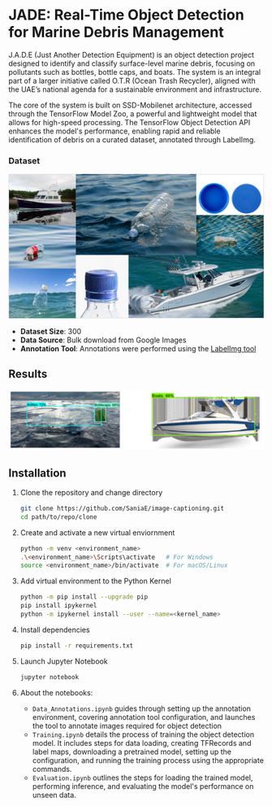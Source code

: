 # JADE: Real-Time Object Detection for Marine Debris Management 

J.A.D.E (Just Another Detection Equipment) is an object detection project designed to identify and classify surface-level marine debris, focusing on pollutants such as bottles, bottle caps, and boats. The system is an integral part of a larger initiative called O.T.R (Ocean Trash Recycler), aligned with the UAE’s national agenda for a sustainable environment and infrastructure. 

The core of the system is built on SSD-Mobilenet architecture, accessed through the TensorFlow Model Zoo, a powerful and lightweight model that allows for high-speed processing. The TensorFlow Object Detection API enhances the model's performance, enabling rapid and reliable identification of debris on a curated dataset, annotated through LabelImg. 

### Dataset 

![dataset-sample](screenshots/dataset.png)

- **Dataset Size**: 300
- **Data Source**: Bulk download from Google Images
- **Annotation Tool**: Annotations were performed using the [LabelImg tool](https://github.com/HumanSignal/labelImg)

## Results
![results-preview](screenshots/results.png)

## Installation 

1. Clone the repository and change directory

    ```bash
    git clone https://github.com/SaniaE/image-captioning.git
    cd path/to/repo/clone
    ```
2. Create and activate a new virtual enviornment

    ```bash
    python -m venv <environment_name>
    .\<environment_name>\Scripts\activate   # For Windows
    source <environment_name>/bin/activate  # For macOS/Linux
    ```
3. Add virtual environment to the Python Kernel 

    ```bash
    python -m pip install --upgrade pip 
    pip install ipykernel 
    python -m ipykernel install --user --name=<kernel_name>
    ```
4. Install dependencies

    ```bash
    pip install -r requirements.txt
    ```
5. Launch Jupyter Notebook 

    ```bash
    jupyter notebook
    
6. About the notebooks:
    - `Data_Annotations.ipynb` guides through setting up the annotation environment, covering annotation tool configuration, and launches the tool to annotate images required for object detection
    - `Training.ipynb` details the process of training the object detection model. It includes steps for data loading, creating TFRecords and label maps, downloading a pretrained model, setting up the configuration, and running the training process using the appropriate commands. 
    - `Evaluation.ipynb` outlines the steps for loading the trained model, performing inference, and evaluating the model's performance on unseen data.